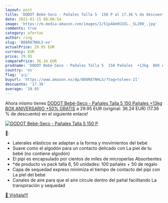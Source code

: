 ```yaml
---
layout: post
title: 'DODOT Bebé-Seco - Pañales Talla 5  150 P al 17.36 % de descuento'
date: 2021-01-15 08:08:54
image: 'https://m.media-amazon.com/images/I/51p4Am9CUIL._SL200_.jpg'
comments: true
category: ofertas
author: ring
slug: 'B08R87NHLS-es'
actualPrice: 29.95 EUR
currency: EUR
price: 29.95
comparePrice: 36.24 EUR
prodname: 'DODOT Bebé-Seco - Pañales Talla 5  150 Pañales  +13kg  BOX ANIVERSARIO +50% GRATIS'
country: 'es'
flag: '🇪🇸'
buyurl: 'https://www.amazon.es/dp/B08R87NHLS/?tag=tolees-21'
descuento: '17.36'
average: '29.95'
---
```


Ahora mismo tienes [DODOT Bebé-Seco - Pañales Talla 5  150 Pañales  +13kg  BOX ANIVERSARIO +50% GRATIS](https://www.amazon.es/dp/B08R87NHLS/?tag=tolees-21) a 29.95 EUR (original: 36.24 EUR) (17.36 %  de descuento) en el siguiente enlace!

[![DODOT Bebé-Seco - Pañales Talla 5  150 P](https://m.media-amazon.com/images/I/51p4Am9CUIL._SL200_.jpg)](https://www.amazon.es/dp/B08R87NHLS/?tag=tolees-21)

🔎:

- Laterales elásticos se adaptan a la forma y movimientos del bebé
- Suave como el algodón para un contacto delicado con La piel de tu bebé (no contiene algodón)
- El pipí es encapsulado por cientos de miles de microperlas Absorbentes
- *de producto vs pack talla 6, 50 unidades: 100 pañales + 50 de regalo
- Capa de sequedad express minimiza el tiempo de contacto del pipí con La piel del bebé
- Canales de aire para que el aire circule dentro del pañal facilitando La transpiración y sequedad

[🛒 Visítala!!!](https://www.amazon.es/dp/B08R87NHLS/?tag=tolees-21)
